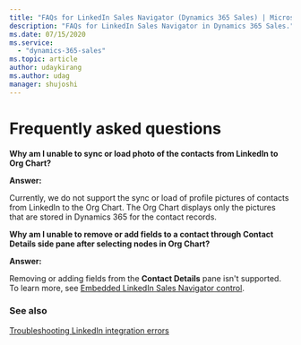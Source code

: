 ```yaml
---
title: "FAQs for LinkedIn Sales Navigator (Dynamics 365 Sales) | MicrosoftDocs"
description: "FAQs for LinkedIn Sales Navigator in Dynamics 365 Sales."
ms.date: 07/15/2020
ms.service:
  - "dynamics-365-sales"
ms.topic: article
author: udaykirang
ms.author: udag
manager: shujoshi
---
```


# Frequently asked questions

**Why am I unable to sync or load photo of the contacts from LinkedIn to Org Chart?**  

**Answer:** 

Currently, we do not support the sync or load of profile pictures of contacts from LinkedIn to the Org Chart. The Org Chart displays only the pictures that are stored in Dynamics 365 for the contact records. 

**Why am I unable to remove or add fields to a contact through Contact Details side pane after selecting nodes in Org Chart?**  

**Answer:** 

Removing or adding fields from the **Contact Details** pane isn't supported. To learn more, see [Embedded LinkedIn Sales Navigator control](https://docs.microsoft.com/dynamics365/sales-enterprise/live-org-chart#embedded--sales-navigator-control).

### See also

[Troubleshooting LinkedIn integration errors](ts-linkedin-integration.md)